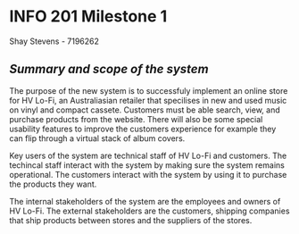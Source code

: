 # INFO 201 Milestone 1
Shay Stevens - 7196262
___<h2>Summary and scope of the system</h2>___
<p>The purpose of the new system is to successfuly implement an online store for HV Lo-Fi, an Australiasian retailer that specilises in new and used music on vinyl and compact cassete. Customers must be able search, view, and purchase products from the website. There will also be some special usability features to improve the customers experience for example they can flip through a virtual stack of album covers.</p>

<p>Key users of the system are technical staff of HV Lo-Fi and customers. The techincal staff interact with the system by making sure the system remains operational. The customers interact with the system by using it to purchase the products they want.</p>

<p>The internal stakeholders of the system are the employees and owners of HV Lo-Fi. The external stakeholders are the customers, shipping companies that ship products between stores and the suppliers of the stores.</p>